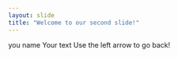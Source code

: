 ```yaml
---
layout: slide
title: "Welcome to our second slide!"
---
```

you name Your text
Use the left arrow to go back!
